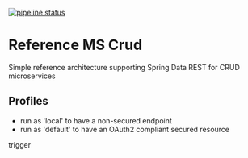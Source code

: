 [![pipeline status](https://git.unreleased.work/labs-dallas/sample-apps/reference-ms-crud/badges/master/pipeline.svg)](https://git.unreleased.work/labs-dallas/sample-apps/reference-ms-crud/commits/master)

# Reference MS Crud

Simple reference architecture supporting Spring Data REST for CRUD
microservices

## Profiles

- run as 'local' to have a non-secured endpoint
- run as 'default' to have an OAuth2 compliant secured resource

trigger
